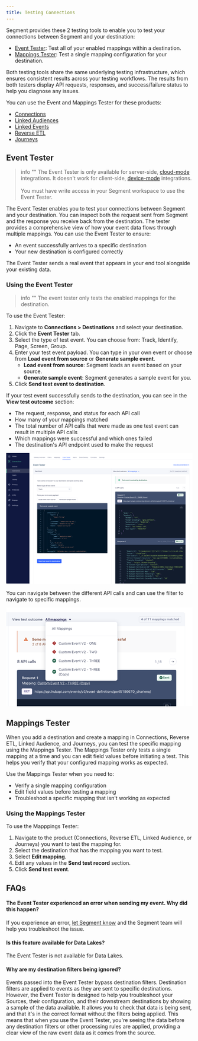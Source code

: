 ```yaml
---
title: Testing Connections
---
```


Segment provides these 2 testing tools to enable you to test your connections between Segment and your destination:
* [Event Tester](#event-tester): Test all of your enabled mappings within a destination. 
* [Mappings Tester](#mappings-tester): Test a single mapping configuration for your destination. 

Both testing tools share the same underlying testing infrastructure, which ensures consistent results across your testing workflows. The results from both testers display API requests, responses, and success/failure status to help you diagnose any issues.

You can use the Event and Mappings Tester for these products: 
* [Connections](/docs/connections/)
* [Linked Audiences](/docs/engage/audiences/linked-audiences/)
* [Linked Events](/docs/unify/data-graph/linked-events/#testing-with-linked-events-enrichments)
* [Reverse ETL](/docs/connections/reverse-etl/)
* [Journeys](/docs/engage/journeys/)

## Event Tester

> info ""
> The Event Tester is only available for server-side, [cloud-mode](/docs/connections/destinations/#connection-modes) integrations. It doesn't work for client-side, [device-mode](/docs/connections/destinations/#connection-modes) integrations. 
><br><br>You must have write access in your Segment workspace to use the Event Tester. 

The Event Tester enables you to test your connections between Segment and your destination. You can inspect both the request sent from Segment and the response you receive back from the destination. The tester provides a comprehensive view of how your event data flows through multiple mappings. You can use the Event Tester to ensure: 

*   An event successfully arrives to a specific destination
*   Your new destination is configured correctly

The Event Tester sends a real event that appears in your end tool alongside your existing data. 

### Using the Event Tester

> info ""
> The event tester only tests the enabled mappings for the destination. 

To use the Event Tester: 
1. Navigate to **Connections > Destinations** and select your destination.
2. Click the **Event Tester** tab. 
3. Select the type of test event. You can choose from: Track, Identify, Page, Screen, Group. 
4. Enter your test event payload. You can type in your own event or choose from **Load event from source** or **Generate sample event**.
   * **Load event from source**: Segment loads an event based on your source. 
   * **Generate sample event**: Segment generates a sample event for you. 
5. Click **Send test event to destination**. 
  

If your test event successfully sends to the destination, you can see in the **View test outcome** section:
* The request, response, and status for each API call 
* How many of your mappings matched
* The total number of API calls that were made as one test event can result in multiple API calls
* Which mappings were successful and which ones failed
* The destination's API endpoint used to make the request

![Screenshot of the Event Tester with a Track test event that resulted in 4 API calls](images/event-tester-2025.png)

You can navigate between the different API calls and can use the filter to navigate to specific mappings. 

![Screenshot of the Event Tester filter with dropdown of different mappings](images/event-tester-filter.png)

## Mappings Tester
When you add a destination and create a mapping in Connections, Reverse ETL, Linked Audience, and Journeys, you can test the specific mapping using the Mappings Tester. The Mappings Tester only tests a single mapping at a time and you can edit field values before initiating a test. This helps you verify that your configured mapping works as expected.

Use the Mappings Tester when you need to:
* Verify a single mapping configuration
* Edit field values before testing a mapping
* Troubleshoot a specific mapping that isn't working as expected

### Using the Mappings Tester
To use the Mapppings Tester:
1. Navigate to the product (Connections, Reverse ETL, Linked Audience, or Journeys) you want to test the mapping for. 
2. Select the destination that has the mapping you want to test.
3. Select **Edit mapping**. 
4. Edit any values in the **Send test record** section.
5. Click **Send test event**. 


## FAQs

#### The Event Tester experienced an error when sending my event. Why did this happen?

If you experience an error, [let Segment know](mailto:friends@segment.com) and the Segment team will help you troubleshoot the issue.

#### Is this feature available for Data Lakes?

The Event Tester is not available for Data Lakes.

#### Why are my destination filters being ignored?

Events passed into the Event Tester bypass destination filters. Destination filters are applied to events as they are sent to specific destinations. However, the Event Tester is designed to help you troubleshoot your Sources, their configuration, and their downstream destinations by showing a sample of the data available. It allows you to check that data is being sent, and that it's in the correct format without the filters being applied. This means that when you use the Event Tester, you're seeing the data before any destination filters or other processing rules are applied, providing a clear view of the raw event data as it comes from the source.
